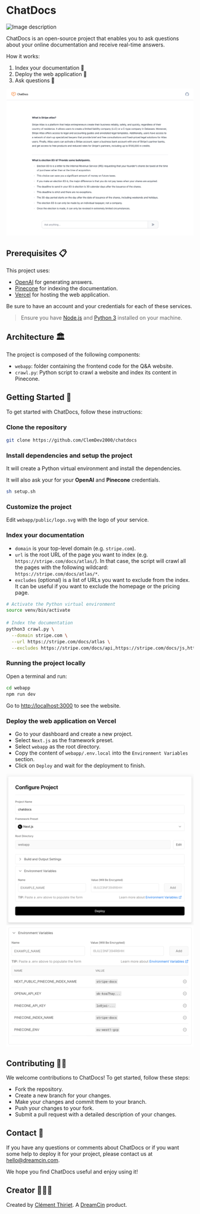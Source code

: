 # ChatDocs

<img src="assets/chatdocs.svg" alt="Image description" height="100"/>

ChatDocs is an open-source project that enables you to ask questions about your online documentation and receive real-time answers.

How it works:

1. Index your documentation 📝
2. Deploy the web application 🚀
3. Ask questions 🤔

![Stripe Atlas Showcase](assets/stripe-atlas-showcase.png)

## Prerequisites 📋

This project uses:

- [OpenAI](https://platform.openai.com/) for generating answers.
- [Pinecone](https://www.pinecone.io/) for indexing the documentation.
- [Vercel](https://vercel.com/) for hosting the web application.

Be sure to have an account and your credentials for each of these services.

> Ensure you have [Node.js](https://nodejs.org/en/) and [Python 3](https://www.python.org/) installed on your machine.

## Architecture 🏛️

The project is composed of the following components:

- `webapp`: folder containing the frontend code for the Q&A website.
- `crawl.py`: Python script to crawl a website and index its content in Pinecone.

## Getting Started 🚀

To get started with ChatDocs, follow these instructions:

### Clone the repository

```sh
git clone https://github.com/ClemDev2000/chatdocs
```

### Install dependencies and setup the project

It will create a Python virtual environment and install the dependencies.

It will also ask your for your **OpenAI** and **Pinecone** credentials.

```sh
sh setup.sh
```

### Customize the project

Edit `webapp/public/logo.svg` with the logo of your service.

### Index your documentation

- `domain` is your top-level domain (e.g. `stripe.com`).
- `url` is the root URL of the page you want to index (e.g. `https://stripe.com/docs/atlas/`). In that case, the script will crawl all the pages with the following wildcard: `https://stripe.com/docs/atlas/*`.
- `excludes` (optional) is a list of URLs you want to exclude from the index. It can be useful if you want to exclude the homepage or the pricing page.

```sh
# Activate the Python virtual environment
source venv/bin/activate

# Index the documentation
python3 crawl.py \
  --domain stripe.com \
  --url https://stripe.com/docs/atlas \
  --excludes https://stripe.com/docs/api,https://stripe.com/docs/js,https://stripe.com/docs/cli
```

### Running the project locally

Open a terminal and run:

```sh
cd webapp
npm run dev
```

Go to [http://localhost:3000](http://localhost:3000) to see the website.

### Deploy the web application on Vercel

- Go to your dashboard and create a new project.
- Select `Next.js` as the framework preset.
- Select `webapp` as the root directory.
- Copy the content of `webapp/.env.local` into the `Environment Variables` section.
- Click on `Deploy` and wait for the deployment to finish.

![Vercel deployment](assets/vercel-setup.png)
![Environment variables](assets/vercel-env.png)

## Contributing 🧑‍💻

We welcome contributions to ChatDocs! To get started, follow these steps:

- Fork the repository.
- Create a new branch for your changes.
- Make your changes and commit them to your branch.
- Push your changes to your fork.
- Submit a pull request with a detailed description of your changes.

## Contact 🤙

If you have any questions or comments about ChatDocs or if you want some help to deploy it for your project, please contact us at [hello@dreamcin.com](mailto:hello@dreamcin.com).

We hope you find ChatDocs useful and enjoy using it!

## Creator 🧑🏼‍🎨

Created by [Clément Thiriet](https://cthiriet.com/). A [DreamCin](https://dreamcin.com/) product.
